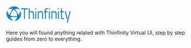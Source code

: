 ![alt text](https://github.com/RubenDillon/cybele/blob/main/Thinfinity-Workspace/thin.png?raw=true)

Here you will found anything related with Thinfinity Virtual UI, step by step guides from zero to everything.

